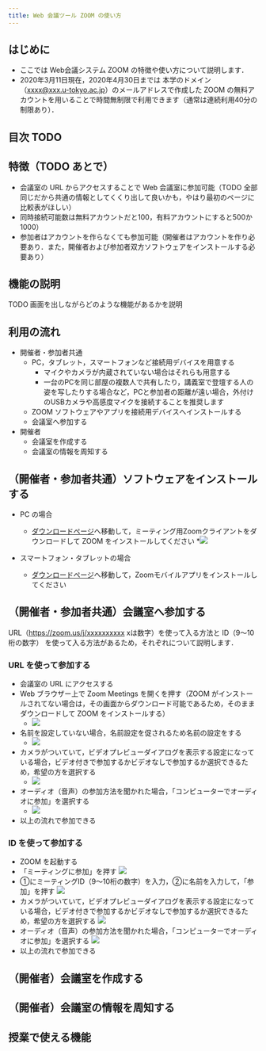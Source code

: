 ```yaml
---
title: Web 会議ツール ZOOM の使い方
---
```


## はじめに

* ここでは Web会議システム ZOOM の特徴や使い方について説明します．
* 2020年3月11日現在，2020年4月30日までは 本学のドメイン（xxxx@xxx.u-tokyo.ac.jp）のメールアドレスで作成した ZOOM の無料アカウントを用いることで時間無制限で利用できます（通常は連続利用40分の制限あり）．

## 目次 TODO


## 特徴（TODO あとで）
* 会議室の URL からアクセスすることで Web 会議室に参加可能（TODO 全部同じだから共通の情報としてくくり出して良いかも，やはり最初のページに比較表がほしい）
* 同時接続可能数は無料アカウントだと100，有料アカウントにすると500か1000）
* 参加者はアカウントを作らなくても参加可能（開催者はアカウントを作り必要あり．また，開催者および参加者双方ソフトウェアをインストールする必要あり）


## 機能の説明
TODO 画面を出しながらどのような機能があるかを説明

## 利用の流れ
* 開催者・参加者共通
  * PC，タブレット，スマートフォンなど接続用デバイスを用意する
    * マイクやカメラが内蔵されていない場合はそれらも用意する
    * 一台のPCを同じ部屋の複数人で共有したり，講義室で登壇する人の姿を写したりする場合など，PCと参加者の距離が遠い場合，外付けのUSBカメラや高感度マイクを接続することを推奨します
  * ZOOM ソフトウェアやアプリを接続用デバイスへインストールする
  * 会議室へ参加する
* 開催者
  * 会議室を作成する
  * 会議室の情報を周知する

## （開催者・参加者共通）ソフトウェアをインストールする

* PC の場合
  * <a href="https://zoom.us/download" target="_blank">ダウンロードページ</a>へ移動して，ミーティング用Zoomクライアントをダウンロードして ZOOM をインストールしてください
  *![](img/zoom_install_pc_with_url.png) 
	
* スマートフォン・タブレットの場合
  * <a href="https://zoom.us/download#mobile_app" target="_blank">ダウンロードページ</a>へ移動して，Zoomモバイルアプリをインストールしてください

## （開催者・参加者共通）会議室へ参加する

URL（https://zoom.us/j/xxxxxxxxxx xは数字）を使って入る方法と ID（9～10桁の数字） を使って入る方法があるため，それぞれについて説明します．

### URL を使って参加する
* 会議室の URL にアクセスする
* Web ブラウザー上で Zoom Meetings を開くを押す（ZOOM がインストールされてない場合は，その画面からダウンロード可能であるため，そのままダウンロードして ZOOM をインストールする）
  * ![](img/zoom_join_pc_url_browser.png)
* 名前を設定していない場合，名前設定を促されるため名前の設定をする
  * ![](img/zoom_join_pc_url_name.png)
* カメラがついていて，ビデオプレビューダイアログを表示する設定になっている場合，ビデオ付きで参加するかビデオなしで参加するか選択できるため，希望の方を選択する
  * ![](img/zoom_join_pc_camera.png)
* オーディオ（音声）の参加方法を聞かれた場合，「コンピューターでオーディオに参加」を選択する
  * ![](img/zoom_join_pc_mic.png)
* 以上の流れで参加できる

### ID を使って参加する
* ZOOM を起動する
* 「ミーティングに参加」を押す
  ![](img/zoom_join_pc_id_top.png)
* ①にミーティングID（9～10桁の数字）を入力，②に名前を入力して，「参加」を押す
  ![](img/zoom_join_pc_id_join_add.png)
* カメラがついていて，ビデオプレビューダイアログを表示する設定になっている場合，ビデオ付きで参加するかビデオなしで参加するか選択できるため，希望の方を選択する
  ![](img/zoom_join_pc_camera.png)
* オーディオ（音声）の参加方法を聞かれた場合，「コンピューターでオーディオに参加」を選択する
  ![](img/zoom_join_pc_mic.png)
* 以上の流れで参加できる



## （開催者）会議室を作成する


## （開催者）会議室の情報を周知する


## 授業で使える機能



